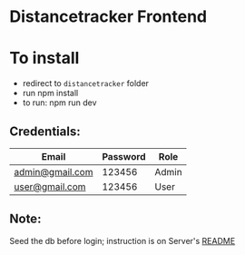 # Distancetracker Frontend

# To install
- redirect to ```distancetracker``` folder 
- run npm install
- to run: npm run dev

## Credentials:
 
Email  | Password | Role
------ | -------- | -------
admin@gmail.com | 123456 | Admin
user@gmail.com  | 123456 | User

## Note:
Seed the db before login; instruction is on Server's [README](https://github.com/SohamRoyNoel/DistanceTracker/tree/master/Server#to-setup-docker)